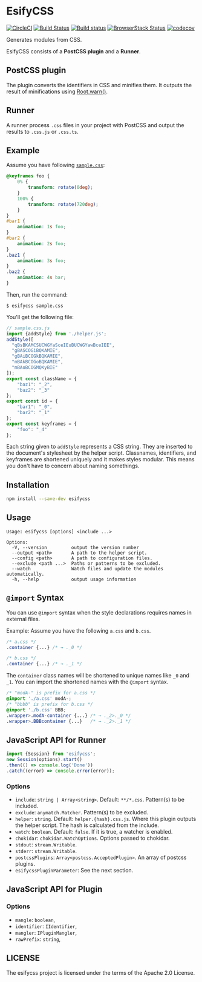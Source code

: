 # EsifyCSS

[![CircleCI](https://circleci.com/gh/kei-ito/esifycss.svg?style=svg)](https://circleci.com/gh/kei-ito/esifycss)
[![Build Status](https://travis-ci.com/kei-ito/esifycss.svg?branch=master)](https://travis-ci.com/kei-ito/esifycss)
[![Build status](https://ci.appveyor.com/api/projects/status/g4839cvn53ph9boi/branch/master?svg=true)](https://ci.appveyor.com/project/kei-ito/esifycss/branch/master)
[![BrowserStack Status](https://www.browserstack.com/automate/badge.svg?badge_key=WDQvOHgwbkRNTUFyUVkrc0RmdGgva0diVk01Tm9LWU95ZFNGVTByeHhpVT0tLUc2RW9lNnNaY2k4QkVCSjMyalRGTVE9PQ==--007efb48774305e72904bb3a15d3b0d048dbfb91)](https://www.browserstack.com/automate/public-build/WDQvOHgwbkRNTUFyUVkrc0RmdGgva0diVk01Tm9LWU95ZFNGVTByeHhpVT0tLUc2RW9lNnNaY2k4QkVCSjMyalRGTVE9PQ==--007efb48774305e72904bb3a15d3b0d048dbfb91)
[![codecov](https://codecov.io/gh/kei-ito/esifycss/branch/master/graph/badge.svg)](https://codecov.io/gh/kei-ito/esifycss)

Generates modules from CSS.

EsifyCSS consists of a **PostCSS plugin** and a **Runner**.

## PostCSS plugin

The plugin converts the identifiers in CSS and minifies them.
It outputs the result of minifications using [Root.warn()].

[Root.warn()]: http://api.postcss.org/Root.html#warn

## Runner

A runner process `.css` files in your project with PostCSS and output the
results to `.css.js` or `.css.ts`.

## Example

Assume you have following [`sample.css`](sample/00-src/sample.css):

```css
@keyframes foo {
    0% {
        transform: rotate(0deg);
    }
    100% {
        transform: rotate(720deg);
    }
}
#bar1 {
    animation: 1s foo;
}
#bar2 {
    animation: 2s foo;
}
.baz1 {
    animation: 3s foo;
}
.baz2 {
    animation: 4s bar;
}
```

Then, run the command:

```
$ esifycss sample.css
```

You'll get the following file:

```javascript
// sample.css.js
import {addStyle} from './helper.js';
addStyle([
  "qBsBKAMCSUCWGYaSceIEuBUCWGYawBceIEE",
  "gBASCOGiBQKAMIE",
  "gBAiBCOGkBQKAMIE",
  "mBAkBCOGoBQKAMIE",
  "mBAoBCOGMQKyBIE"
]);
export const className = {
    "baz1": "_2",
    "baz2": "_3"
};
export const id = {
    "bar1": "_0",
    "bar2": "_1"
};
export const keyframes = {
    "foo": "_4"
};
```

Each string given to `addStyle` represents a CSS string.
They are inserted to the document's stylesheet by the helper script.
Classnames, identifiers, and keyframes are shortened uniquely and it makes
styles modular. This means you don't have to concern about naming somethings.

## Installation

```bash
npm install --save-dev esifycss
```

## Usage

```
Usage: esifycss [options] <include ...>

Options:
  -V, --version         output the version number
  --output <path>       A path to the helper script.
  --config <path>       A path to configuration files.
  --exclude <path ...>  Paths or patterns to be excluded.
  --watch               Watch files and update the modules automatically.
  -h, --help            output usage information
```

## `@import` Syntax

You can use `@import` syntax when the style declarations requires names in external files.

Example: Assume you have the following `a.css` and `b.css`.

```css
/* a.css */
.container {...} /* → ._0 */
```

```css
/* b.css */
.container {...} /* → ._1 */
```

The `container` class names will be shortened to unique names like
`_0` and `_1`.
You can import the shortened names with the `@import` syntax.

```css
/* "modA-" is prefix for a.css */
@import './a.css' modA-;
/* "bbbb" is prefix for b.css */
@import './b.css' BBB;
.wrapper>.modA-container {...} /* → ._2>._0 */
.wrapper>.BBBcontainer {...}   /* → ._2>._1 */
```

## JavaScript API for Runner

```javascript
import {Session} from 'esifycss';
new Session(options).start()
.then(() => console.log('Done'))
.catch((error) => console.error(error));
```

### Options

- `include`: `string | Array<string>`.
  Default: `**/*.css`.
  Pattern(s) to be included.
- `exclude`: `anymatch.Matcher`. Pattern(s) to be excluded.
- `helper`: `string`.
  Default: `helper.{hash}.css.js`.
  Where this plugin outputs the helper script.
  The hash is calculated from the include.
- `watch`: `boolean`.
  Default: `false`.
  If it is true, a watcher is enabled.
- `chokidar`: `chokidar.WatchOptions`.
  Options passed to chokidar.
- `stdout`: `stream.Writable`.
- `stderr`: `stream.Writable`.
- `postcssPlugins`: `Array<postcss.AcceptedPlugin>`.
  An array of postcss plugins.
- `esifycssPluginParameter`: See the next section.

## JavaScript API for Plugin

### Options

- `mangle`: `boolean`,
- `identifier`: `IIdentifier`,
- `mangler`: `IPluginMangler`,
- `rawPrefix`: `string`,

## LICENSE

The esifycss project is licensed under the terms of the Apache 2.0 License.
